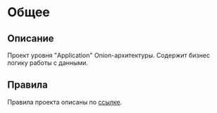 # Общее

## Описание

Проект уровня "Application" Onion-архитектуры.
Содержит бизнес логику работы с данными.

## Правила

Правила проекта описаны по [ссылке](https://wiki.yandex.ru/homepage/development-rules/net-core/application-project-level/).
